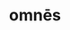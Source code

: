 ---
title: omnēs
meaning: everyone
ch: [six, mt, mt5thru7, ss, ss5]
pos: nouni
disamb: (noun)
abbgender: m./f.
abbgender2: masc./fem.
gender: masculine/feminine
declension: third
---